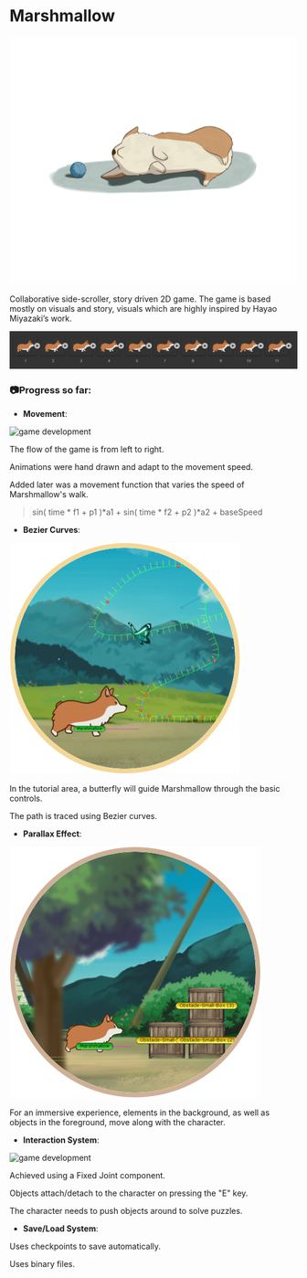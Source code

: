 # Marshmallow

![main character](/screenshots/start2.png "Marshmallow the Corgi")



Collaborative side-scroller, story driven 2D game. The game is based mostly on visuals and story, visuals which are highly inspired by Hayao Miyazaki’s work.

![game development](/screenshots/animation.png "Marshmallow frame by frame animation")
### 📷Progress so far:



* **Movement**:

![game development](/screenshots/movement.gif "Marshmallow movement")
 
 The flow of the game is from left to right.
 
 Animations were hand drawn and adapt to the movement speed.
 
 Added later was a movement function that varies the speed of Marshmallow's walk.
> sin( time * f1 + p1 )*a1  +  sin( time * f2 + p2 )*a2 +  baseSpeed



* **Bezier Curves**:

![game development](/screenshots/bezier.png "Butterfly Bezier curves")

In the tutorial area, a butterfly will guide Marshmallow through the basic controls.

The path is traced using Bezier curves.



* **Parallax Effect**:

![game development](/screenshots/parallax.png "Parallax camera effect")

 For an immersive experience, elements in the background, as well as objects in the foreground, move along with the character.




* **Interaction System**:

![game development](/screenshots/interaction.gif "Fixed Joint interaction")

Achieved using a Fixed Joint component.

Objects attach/detach to the character on pressing the "E" key.

The character needs to push objects around to solve puzzles.

* **Save/Load System**:

Uses checkpoints to save automatically.

Uses binary files.

